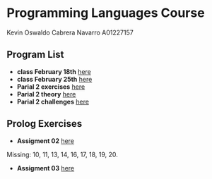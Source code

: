 # Programming Languages Course
Kevin Oswaldo Cabrera Navarro A01227157

## Program List
- **class February 18th** [here](scheme/0218.scm)
- **class February 25th** [here](scheme/0225.scm)
- **Parial 2 exercises** [here](scheme/exercises.scm)
- **Parial 2 theory** [here](scheme/theory.scm)
- **Parial 2 challenges** [here](scheme/challenges.scm)


## Prolog Exercises
- **Assigment 02** [here](prolog/assigment02.pl)

Missing: 10, 11, 13, 14, 16, 17, 18, 19, 20.

- **Assigment 03** [here](prolog/assigment03.pl)
